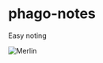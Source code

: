 # phago-notes
Easy noting

![Merlin](http://falkonry.com/wp-content/uploads/2015/05/falkonry_merlin_predictive_service_logo.jpg:200)
